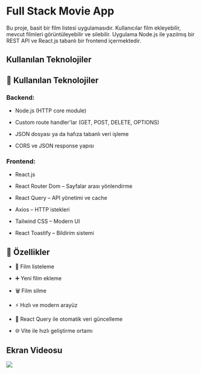 <h1>Full Stack Movie App</h1>

Bu proje, basit bir film listesi uygulamasıdır. Kullanıcılar film ekleyebilir, mevcut filmleri görüntüleyebilir ve silebilir. Uygulama Node.js ile yazılmış bir REST API ve React.js tabanlı bir frontend içermektedir.

<h2>Kullanılan Teknolojiler</h2>

<h2>🧰 Kullanılan Teknolojiler</h2>

<h3>Backend:</h3>

- Node.js (HTTP core module)

- Custom route handler'lar (GET, POST, DELETE, OPTIONS)

- JSON dosyası ya da hafıza tabanlı veri işleme

- CORS ve JSON response yapısı

<h3>Frontend:</h3>

- React.js

- React Router Dom – Sayfalar arası yönlendirme

- React Query – API yönetimi ve cache

- Axios – HTTP istekleri

- Tailwind CSS – Modern UI

- React Toastify – Bildirim sistemi

<h2>🚀 Özellikler</h2>

- 🎥 Film listeleme

- ➕ Yeni film ekleme

- 🗑️ Film silme

- ⚡ Hızlı ve modern arayüz

- 🔄 React Query ile otomatik veri güncelleme

- 🌐 Vite ile hızlı geliştirme ortamı

<h2>Ekran Videosu</h2>

![](movie.gif)
